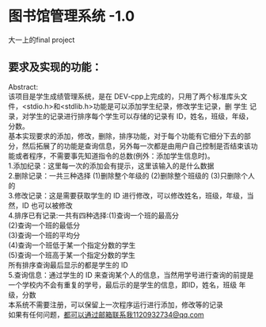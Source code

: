 # 图书馆管理系统 -1.0
大一上的final project
## 要求及实现的功能：
Abstract: <br>
    该项目是学生成绩管理系统，是在 DEV-cpp上完成的，只用了两个标准库头文件，<stdio.h>和<stdlib.h>功能是可以添加学生纪录，修改学生记录，删
    学生 记录，对学生的记录进行排序每个学生可以存储的记录有 ID，姓名，班级，年级，分数。<br>
    基本实现要求的添加，修改，删除，排序功能，对于每个功能有它细分下去的部分，然后拓展了的功能是查询信息，另外每一次都是由用户自己控制是否结束该功能或者程序，不需要事先知道指令的总数(例外：添加学生信息时)。<br> 
  1.添加纪录：这里每一次的添加会有提示，这里该输入的是什么数据 <br>
  2.删除记录：一共三种选择 (1)删除整个年级的 (2)删除整个班级的 (3)只删除个人的 <br>
  3.修改记录：这是需要获取学生的 ID 进行修改，可以修改姓名，班级，年级，当然，ID 也可以被修改 <br>
  4.排序已有记录:一共有四种选择:(1)查询一个班的最高分 <br>
                                (2)查询一个班的最低分 <br>
                                (3)查询一个班的平均分 <br>
                                (4)查询一个班低于某一个指定分数的学生<br> 
                                (5)查询一个班高于某一个指定分数的学生 <br>
  所有排序查询最后显示的都是学生的 ID <br>
  5.查询信息：通过学生的 ID 来查询某个人的信息，当然用学号进行查询的前提是一个学校内不会有重复的学号，最后示的是学生的信息，即ID，姓名，班级 年级，分数<br> 
  本系统不需要注册，可以保留上一次程序运行进行添加，修改等的记录 <br>
  如果有任何问题，都可以通过邮箱联系我1120932734@qq.com
